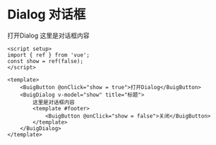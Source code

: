 # Dialog 对话框

<script setup>
import { ref } from 'vue'
const show = ref(false)
</script>

<ClientOnly>
  <div>
    <BuigButton @onClick="show=true">打开Dialog</BuigButton>
    <BuigDialog v-model="show" title="标题">
      这里是对话框内容
      <template #footer>
        <BuigButton @onClick="show=false">关闭</BuigButton>
      </template>
    </BuigDialog>
  </div>
</ClientOnly>

```vue
<script setup>
import { ref } from 'vue';
const show = ref(false);
</script>

<template>
    <BuigButton @onClick="show = true">打开Dialog</BuigButton>
    <BuigDialog v-model="show" title="标题">
        这里是对话框内容
        <template #footer>
            <BuigButton @onClick="show = false">关闭</BuigButton>
        </template>
    </BuigDialog>
</template>
```
